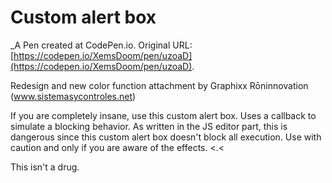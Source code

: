 # Custom alert box
 _A Pen created at CodePen.io. Original URL: [https://codepen.io/XemsDoom/pen/uzoaD](https://codepen.io/XemsDoom/pen/uzoaD).
 
Redesign and new color function attachment by Graphixx Rōninnovation (www.sistemasycontroles.net)

 If you are completely insane, use this custom alert box. Uses a callback to simulate a blocking behavior. As written in the JS editor part, this is dangerous since this custom alert box doesn't block all execution. Use with caution and only if you are aware of the effects. <.<

This isn't a drug.
